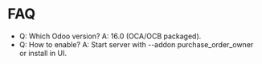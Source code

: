 # FAQ

- Q: Which Odoo version? A: 16.0 (OCA/OCB packaged).
- Q: How to enable? A: Start server with --addon purchase_order_owner or install in UI.
